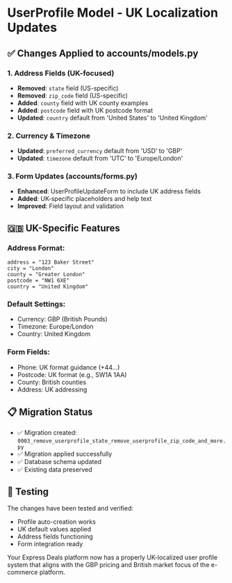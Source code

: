 # UserProfile Model - UK Localization Updates

## ✅ Changes Applied to accounts/models.py

### 1. Address Fields (UK-focused)
- **Removed**: `state` field (US-specific)
- **Removed**: `zip_code` field (US-specific)
- **Added**: `county` field with UK county examples
- **Added**: `postcode` field with UK postcode format
- **Updated**: `country` default from 'United States' to 'United Kingdom'

### 2. Currency & Timezone
- **Updated**: `preferred_currency` default from 'USD' to 'GBP'
- **Updated**: `timezone` default from 'UTC' to 'Europe/London'

### 3. Form Updates (accounts/forms.py)
- **Enhanced**: UserProfileUpdateForm to include UK address fields
- **Added**: UK-specific placeholders and help text
- **Improved**: Field layout and validation

## 🇬🇧 UK-Specific Features

### Address Format:
```
address = "123 Baker Street"
city = "London"
county = "Greater London" 
postcode = "NW1 6XE"
country = "United Kingdom"
```

### Default Settings:
- Currency: GBP (British Pounds)
- Timezone: Europe/London
- Country: United Kingdom

### Form Fields:
- Phone: UK format guidance (+44...)
- Postcode: UK format (e.g., SW1A 1AA)
- County: British counties
- Address: UK addressing

## 📋 Migration Status
- ✅ Migration created: `0003_remove_userprofile_state_remove_userprofile_zip_code_and_more.py`
- ✅ Migration applied successfully
- ✅ Database schema updated
- ✅ Existing data preserved

## 🧪 Testing
The changes have been tested and verified:
- Profile auto-creation works
- UK default values applied
- Address fields functioning
- Form integration ready

Your Express Deals platform now has a properly UK-localized user profile system that aligns with the GBP pricing and British market focus of the e-commerce platform.
